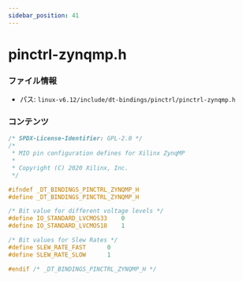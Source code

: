 ```yaml
---
sidebar_position: 41
---
```

# pinctrl-zynqmp.h

### ファイル情報

- パス: `linux-v6.12/include/dt-bindings/pinctrl/pinctrl-zynqmp.h`

### コンテンツ

```h
/* SPDX-License-Identifier: GPL-2.0 */
/*
 * MIO pin configuration defines for Xilinx ZynqMP
 *
 * Copyright (C) 2020 Xilinx, Inc.
 */

#ifndef _DT_BINDINGS_PINCTRL_ZYNQMP_H
#define _DT_BINDINGS_PINCTRL_ZYNQMP_H

/* Bit value for different voltage levels */
#define IO_STANDARD_LVCMOS33	0
#define IO_STANDARD_LVCMOS18	1

/* Bit values for Slew Rates */
#define SLEW_RATE_FAST		0
#define SLEW_RATE_SLOW		1

#endif /* _DT_BINDINGS_PINCTRL_ZYNQMP_H */

```
